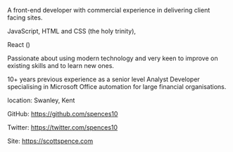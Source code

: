 <script>
  import DateDistance from '$lib/date-distance.svelte'
</script>

<!-- <Basics name={`Scott Spence`} label={`Developer`}
email={`yo@scottspence.dev`} phone={`+44 7960 86 3382`}
website={`scottspence.me`} /> -->

A front-end developer with <DateDistance date="2018-03-14" />
commercial experience in delivering client facing sites.

JavaScript, HTML and CSS (the holy trinity), <DateDistance
date="2016-06-15" />

React (<DateDistance date="2017-05-20" />)

Passionate about using modern technology and very keen to improve on
existing skills and to learn new ones.

10+ years previous experience as a senior level Analyst Developer
specialising in Microsoft Office automation for large financial
organisations.

location: Swanley, Kent

GitHub: https://github.com/spences10

Twitter: https://twitter.com/spences10

Site: https://scottspence.com
